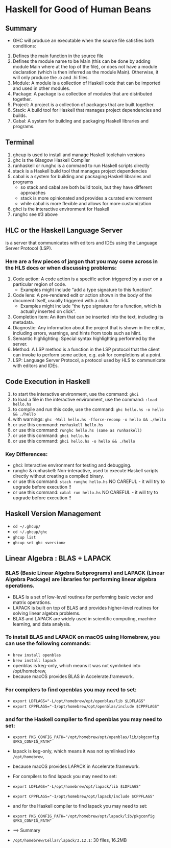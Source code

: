 # Haskell for Good of Human Beans

## Summary 
 - GHC will produce an executable when the source file satisfies both conditions:
 1. Defines the main function in the source file
 2. Defines the module name to be Main (this can be done by adding module Main where at the top of the file), or does not have a module declaration (which is then inferred as the module Main). Otherwise, it will only produce the .o and .hi files.
 3. Module: A module is a collection of Haskell code that can be imported and used in other modules.
 4. Package: A package is a collection of modules that are distributed together.
 5. Project: A project is a collection of packages that are built together.
 6. Stack: A build tool for Haskell that manages project dependencies and builds.
 7. Cabal: A system for building and packaging Haskell libraries and programs.

## Terminal
 1. ghcup is used to install and manage Haskell toolchain versions
 2. ghc is the Glasgow Haskell Compiler
 3. runhaskell or runghc is a command to run Haskell scripts directly
 4. stack is a Haskell build tool that manages project dependencies
 5. cabal is a system for building and packaging Haskell libraries and programs
    - so stack and cabal are both build tools, but they have different approaches
    - stack is more opinionated and provides a curated environment
    - while cabal is more flexible and allows for more customization
 6. ghci is the interactive environment for Haskell
 7. runghc see #3 above

 ## HLC or the Haskell Language Server 
 is a server that communicates with editors and IDEs using the Language Server Protocol (LSP).
 
 ### Here are a few pieces of jargon that you may come across in the HLS docs or when discussing problems:
 1. Code action: A code action is a specific action triggered by a user on a particular region of code.   
    - Examples might include “add a type signature to this function”.
 2. Code lens: A pre-rendered edit or action shown in the body of the document itself, usually triggered with a click.
    - Examples might include “the type signature for a function, which is actually inserted on click”.
 3. Completion item: An item that can be inserted into the text, including its metadata.
 4. Diagnostic: Any information about the project that is shown in the editor, including errors, warnings, and hints from tools such as hlint.
 5. Semantic highlighting: Special syntax highlighting performed by the server.
 6. Method: A LSP method is a function in the LSP protocol that the client can invoke to perform some action, e.g. ask for completions at a point.
 7. LSP: Language Server Protocol, a protocol used by HLS to communicate with editors and IDEs.


 ## Code Execution in Haskell
 1. to start the interactive environment, use the command: `ghci`
 2. to load a file in the interactive environment, use the command: `:load hello.hs`
 3. to compile and run this code, use the command: `ghc hello.hs -o hello && ./hello`
 4. with warnings: `ghc -Wall hello.hs -fforce-recomp -o hello && ./hello`
 5. or use this command: `runhaskell hello.hs`
 6. or use this command: `runghc hello.hs (same as runhaskell)`
 7. or use this command: `ghci hello.hs`
 8. or use this command: `ghci hello.hs -o hello && ./hello`
 ### Key Differences:
 - ghci: Interactive environment for testing and debugging.
 - runghc & runhaskell: Non-interactive, used to execute Haskell scripts directly without creating a compiled binary.
 - or use this command: `stack runghc hello.hs` NO CAREFUL - it will try to upgrade before execution !!
 - or use this command: `cabal run hello.hs`    NO CAREFUL - it will try to upgrade before execution !!

 ## Haskell Version Management
 - `cd ~/.ghcup/`
 - `cd ~/.ghcup/ghc`
 - `ghcup list`
 - `ghcup set ghc <version>`

 ## Linear Algebra : BLAS + LAPACK
 ### BLAS (Basic Linear Algebra Subprograms) and LAPACK (Linear Algebra Package) are libraries for performing linear algebra operations.
 - BLAS is a set of low-level routines for performing basic vector and matrix operations.
 - LAPACK is built on top of BLAS and provides higher-level routines for solving linear algebra problems.
 - BLAS and LAPACK are widely used in scientific computing, machine learning, and data analysis.
 ### To install BLAS and LAPACK on macOS using Homebrew, you can use the following commands:
 - `brew install openblas`
 - `brew install lapack`
 - openblas is keg-only, which means it was not symlinked into /opt/homebrew,
 - because macOS provides BLAS in Accelerate.framework.
 ### For compilers to find openblas you may need to set:
 - `export LDFLAGS="-L/opt/homebrew/opt/openblas/lib $LDFLAGS"`
 - `export CPPFLAGS="-I/opt/homebrew/opt/openblas/include $CPPFLAGS"`
 ### and for the Haskell compiler to find openblas you may need to set:
 - `export PKG_CONFIG_PATH="/opt/homebrew/opt/openblas/lib/pkgconfig $PKG_CONFIG_PATH"`

 - lapack is keg-only, which means it was not symlinked into `/opt/homebrew`,
 - because macOS provides LAPACK in Accelerate.framework.
 - For compilers to find lapack you may need to set:
 -  `export LDFLAGS="-L/opt/homebrew/opt/lapack/lib $LDFLAGS"`
 -  `export CPPFLAGS="-I/opt/homebrew/opt/lapack/include $CPPFLAGS"`
 - and for the Haskell compiler to find lapack you may need to set:
 -  `export PKG_CONFIG_PATH="/opt/homebrew/opt/lapack/lib/pkgconfig $PKG_CONFIG_PATH"`
 - ==> Summary
 -  `/opt/homebrew/Cellar/lapack/3.12.1`: 30 files, 16.2MB